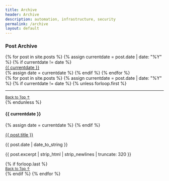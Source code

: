 ```yaml
---
title: Archive
header: Archive
description: automation, infrastructure, security
permalink: /archive
layout: default
---
```


### Post Archive

<div class="container text-center col-md-6"  id="archive-menu">
  <div class="row justify-content-sm-center row-cols-3">
  {% for post in site.posts %}
  {% assign currentdate = post.date | date: "%Y" %}
  {% if currentdate != date %}
    <div class="p-2 bg-light border"><a href="{{ page.url }}/#y{{currentdate}}" class="text-uppercase fs-6 text-dark">{{ currentdate }}</a></div>
  {% assign date = currentdate %} 
  {% endif %}
  {% endfor %}
  </div>
</div>

<div class="col-md-11 px-3">
{% for post in site.posts %}
  {% assign currentdate = post.date | date: "%Y" %}
  {% if currentdate != date %}
    {% unless forloop.first %}
    <hr class="mb-0">
    <div class="d-flex justify-content-end"><small><a href="{{ page.url }}/#archive-menu" class="text-uppercase text-dark text-decoration-none">Back to Top ↑</a></small></div>
    {% endunless %}
    <p class="mb-auto px-1" id="y{{currentdate}}"><h4>{{ currentdate }}</h4></p>
    {% assign date = currentdate %}
  {% endif %}
  <p class="mb-auto px-1 h5"><a href="{{ post.url }}" class="text-dark text-decoration-none mb-auto">{{ post.title }}</a></p>
  <p class="mb-auto px-1">{{ post.date | date_to_string }}</p>
  <p class="mb-auto px-1 pb-3">{{ post.excerpt | strip_html | strip_newlines | truncate: 320 }}</p>
  {% if forloop.last %}
    <div class="d-flex justify-content-end"><small><a href="{{ page.url }}/#archive-menu" class="text-uppercase text-dark text-decoration-none">Back to Top ↑</a></small></div>
  {% endif %}
{% endfor %}
</div>